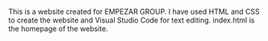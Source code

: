 This is a website created for EMPEZAR GROUP.
I have used HTML and CSS to create the website and Visual Studio Code for text editing.
index.html is the homepage of the website.
